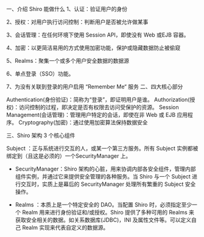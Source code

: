 一、介绍
Shiro 能做什么
1、认证：验证用户的身份

2、授权：对用户执行访问控制：判断用户是否被允许做某事

3、会话管理：在任何环境下使用 Session API，即使没有 Web 或EJB 容器。

4、加密：以更简洁易用的方式使用加密功能，保护或隐藏数据防止被偷窥

5、Realms：聚集一个或多个用户安全数据的数据源

6、单点登录（SSO）功能。

7、为没有关联到登录的用户启用 “Remember Me“ 服务
二、四大核心部分

Authentication(身份验证)：简称为“登录”，即证明用户是谁。
Authorization(授权)：访问控制的过程，即决定是否有权限去访问受保护的资源。
Session Management(会话管理)：管理用户特定的会话，即使在非 Web 或 EJB 应用程序。
Cryptography(加密)：通过使用加密算法保持数据安全

三、Shiro 架构 3 个核心组件

 Subject ：正与系统进行交互的人，或某一个第三方服务。所有 Subject 实例都被绑定到（且这是必须的）一个SecurityManager 上。

- SecurityManager：Shiro 架构的心脏，用来协调内部各安全组件，管理内部组件实例，并通过它来提供安全管理的各种服务。当 Shiro 与一个 Subject 进行交互时，实质上是幕后的 SecurityManager 处理所有繁重的 Subject 安全操作。

- Realms ：本质上是一个特定安全的 DAO。当配置 Shiro 时，必须指定至少一个 Realm 用来进行身份验证和/或授权。Shiro 提供了多种可用的 Realms 来获取安全相关的数据。如关系数据库(JDBC)，INI 及属性文件等。可以定义自己 Realm 实现来代表自定义的数据源。
